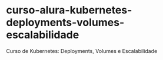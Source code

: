 # curso-alura-kubernetes-deployments-volumes-escalabilidade
Curso de Kubernetes: Deployments, Volumes e Escalabilidade
